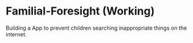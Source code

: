 # Familial-Foresight (Working)

Building a App to prevent children searching inappropriate things on the internet.
